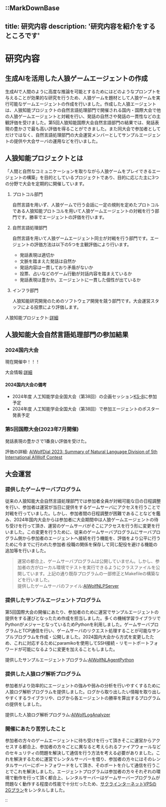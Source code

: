 ::MarkDownBase
---
title: 研究内容
description: '研究内容を紹介をするところです'
---

# 研究内容

## 生成AIを活用した人狼ゲームエージェントの作成
生成AIで人間のように高度な推論を可能とするためにはどのようなプロンプトを与えることが効果的な研究を行うため、人狼ゲームを題材として人狼ゲームを実行可能なゲームエージェントの作成を行いました。作成した人狼エージェントは、人狼知能プロジェクトの自然言語処理部門で開催される国内・国際大会で他の人狼ゲームエージェントと対戦を行い、発話の自然さや発話の一貫性などの主観評価を受けました。第5回人狼知能国際大会自然言語部門の結果では、発話表現の豊かさで最も高い評価を得ることができました。また同大会で参加者としてだけではなく、自然言語処理部門の大会運営メンバーとしてサンプルエージェントの提供や大会サーバの運用などを行いました。

## 人狼知能プロジェクトとは
「人間と自然なコミュニケーションを取りながら人狼ゲームをプレイできるエージェントの構築」を目的としているプロジェクトであり、目的に応じた主に3つの分野で大会を定期的に開催しています。
1. プロトコル部門

    自然言語を用いず、人狼ゲームで行う会話に一定の規則を定めたプロトコルである人狼知能プロトコルを用いて人狼ゲームエージェントの対戦を行う部門です。勝率でエージェントの評価を行います。
1. 自然言語処理部門

    自然言語を用いて人狼ゲームエージェント同士が対戦を行う部門です。エージェントの評価方法は以下の5つを主観評価により行います。
    * 発話表現は適切か
    * 文脈を踏まえた発話は自然か
    * 発話内容は一貫しており矛盾がないか
    * 投票、占いなどのゲーム行動が対話内容を踏まえているか
    * 発話表現は豊かか。エージェントに一貫した個性が出ているか
1. インフラ部門

    人狼知能研究開発のためのソフトウェア開発を競う部門です。大会運営スタッフによる投票により評価します。

人狼知能プロジェクト:[詳細](https://aiwolf.org)

## 人狼知能大会自然言語処理部門の参加結果
### 2024国内大会
現在開催中！！！

大会情報:[詳細](https://sites.google.com/view/aiwolfdial2024jp/)

#### 2024国内大会の備考
* 2024年度 人工知能学会全国大会（第38回）の企画セッション[KS-8](https://www.ai-gakkai.or.jp/jsai2024/ks#ks-8)に参加予定
* 2024年度 人工知能学会全国大会（第38回）で参加エージェントのポスター発表予定

### 第5回国際大会(2023年7月開催)
発話表現の豊かさで1番良い評価を受けた。

評価の詳細:
[AIWolfDial 2023: Summary of Natural Language Division of 5th International AIWolf Contest](https://aclanthology.org/2023.inlg-genchal.pdf#page=92)

## 大会運営
### 提供したゲームサーバプログラム
従来の人狼知能大会自然言語処理部門では参加者全員が対戦可能な日の日程調整を行い、参加者は運営が当日に提供をするゲームサーバにアクセスを行うことで対戦を行っていました。しかし、参加者間の日程調整が困難であることなどを鑑み、2024年国内大会からは参加者に大会期間中は人狼ゲームエージェントの待ち受けを行って頂き、運営のゲームサーバがそこにアクセスを行う形に変更を行いました。この変更を行うために、従来のゲームサーバプログラムにサーバプログラム側から参加者のエージェントへ接続を行う機能を、評価をより公平に行うために今までに行われた参加者:役職の関係を保存して同じ配役を避ける機能の追加等を行いました。

> 運営の都合上、ゲームサーバプログラムは公開していません。しかし、参加者の方がローカル環境でテストを実行できるようにクラスファイルを公開しています。上記の通り既存プログラムの一部修正とMakefileの構築などを行いました。
<br>提供したゲームサーバのファイル:[AIWolfNLPServer](https://github.com/aiwolfdial/AIWolfNLGameServer)

### 提供したサンプルエージェントプログラム
第5回国際大会の開催にあたり、参加者のために運営でサンプルエージェントの提供をする運びとなったため作成を担当しました。多くの機械学習ライブラリでPythonがメジャーとなっているためPythonを利用しました。ゲームサーバプログラムとTCP通信を行い、ゲームサーバのリクエスト処理することが可能なサンプルプログラムを作成・公開しました。2024国内大会から方式を変更したため、これに対応するためにparamikoを使用してSSH接続・リモートポートフォワードが可能になるように変更を加えることもしました。

提供したサンプルエージェントプログラム:[AIWolfNLAgentPython](https://github.com/aiwolfdial/AIWolfNLAgentPython)

### 提供した人狼ログ解析プログラム
参加者がより効率的にエージェントの強みや弱みの分析を行いやすくするために人狼ログ解析プログラムを提供しました。ログから取り出したい情報を取り出しやすくするライブラリや、ログから各エージェントの勝率を算出するプログラムの提供をしました。

提供した人狼ログ解析プログラム:[AIWolfLogAnalyzer](https://github.com/aiwolfdial/AIWolfLogAnalyzer)

### 開催にあたり苦労したこと
参加者の方々のゲームエージェントに待ち受けを行って頂きそこに運営からアクセスする都合上、参加者の方々ごとに異なると考えられるファイアウォールなどのセキュリティの問題を解決して通信を行う方法を考える必要がありました。これを解決するために運営でレンタルサーバーを借り、参加者の方々にはそのレンタルサーバーにポートフォワードをして頂き、そのポートを介して通信を行うことでこれを解決しました。エージェントプログラムは参加者の方々それぞれの環境で動作を行って頂く都合上、レンタルサーバーはゲームサーバープログラムが問題なく動作する程度の性能で十分だったため、[サクラインターネットVPSの2Gプラン](https://vps.sakura.ad.jp)をレンタルしました。

::